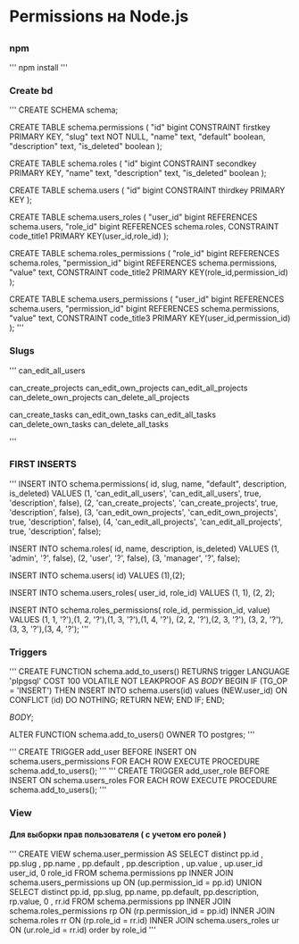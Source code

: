 # Permissions на Node.js
## 
### npm

'''
npm install
'''

### Create bd

'''
CREATE SCHEMA schema;

CREATE TABLE schema.permissions (
    "id"            bigint CONSTRAINT firstkey PRIMARY KEY,
    "slug"          text NOT NULL,
    "name"          text,
    "default"       boolean,
    "description"   text,
    "is_deleted"    boolean
);

CREATE TABLE schema.roles (
    "id"            bigint CONSTRAINT secondkey PRIMARY KEY,
    "name"          text,
    "description"   text,
    "is_deleted"    boolean
);

CREATE TABLE schema.users (
    "id"          bigint CONSTRAINT thirdkey PRIMARY KEY
);

CREATE TABLE schema.users_roles (
    "user_id"          bigint REFERENCES schema.users,
    "role_id"          bigint REFERENCES schema.roles,
    CONSTRAINT code_title1 PRIMARY KEY(user_id,role_id)
);

CREATE TABLE schema.roles_permissions (
    "role_id"          bigint REFERENCES schema.roles, 
    "permission_id"    bigint REFERENCES schema.permissions,
    "value"	           text,
    CONSTRAINT code_title2 PRIMARY KEY(role_id,permission_id)
);

CREATE TABLE schema.users_permissions (
    "user_id"           bigint REFERENCES schema.users,
    "permission_id"     bigint REFERENCES schema.permissions,
    "value"	            text,
    CONSTRAINT code_title3 PRIMARY KEY(user_id,permission_id)
);
'''

### Slugs

'''
can_edit_all_users

can_create_projects
can_edit_own_projects
can_edit_all_projects
can_delete_own_projects
can_delete_all_projects

can_create_tasks
can_edit_own_tasks
can_edit_all_tasks
can_delete_own_tasks
can_delete_all_tasks

'''

### FIRST INSERTS

'''
INSERT INTO schema.permissions(
	id, slug, name, "default", description, is_deleted)
	VALUES (1, 'can_edit_all_users', 'can_edit_all_users', true, 'description', false),
	(2, 'can_create_projects', 'can_create_projects', true, 'description', false),
	(3, 'can_edit_own_projects', 'can_edit_own_projects', true, 'description', false),
	(4, 'can_edit_all_projects', 'can_edit_all_projects', true, 'description', false);


INSERT INTO schema.roles(
	id, name, description, is_deleted)
	VALUES (1, 'admin', '?', false),
	(2, 'user', '?', false),
	(3, 'manager', '?', false);

INSERT INTO schema.users(
	id)
	VALUES (1),(2);

INSERT INTO schema.users_roles(
	user_id, role_id)
	VALUES (1, 1), (2, 2);

INSERT INTO schema.roles_permissions(
	role_id, permission_id, value)
	VALUES (1, 1, '?'),(1, 2, '?'),(1, 3, '?'),(1, 4, '?'),
	(2, 2, '?'),(2, 3, '?'),
	(3, 2, '?'),(3, 3, '?'),(3, 4, '?');
'''


### Triggers 

'''
CREATE FUNCTION schema.add_to_users()
    RETURNS trigger
    LANGUAGE 'plpgsql'
    COST 100
    VOLATILE NOT LEAKPROOF 
AS $BODY$
BEGIN
    IF  (TG_OP = 'INSERT') THEN
        INSERT INTO schema.users(id) values (NEW.user_id)
		ON CONFLICT (id) DO NOTHING;
        RETURN NEW;
	END IF;
END;

$BODY$;

ALTER FUNCTION schema.add_to_users()
    OWNER TO postgres;
'''

'''
CREATE TRIGGER add_user
BEFORE INSERT ON schema.users_permissions
    FOR EACH ROW EXECUTE PROCEDURE schema.add_to_users();
'''
'''
    CREATE TRIGGER add_user_role
BEFORE INSERT ON schema.users_roles
    FOR EACH ROW EXECUTE PROCEDURE schema.add_to_users();
'''

 ### View 

 #### Для выборки прав пользователя ( с учетом его ролей ) 

'''
    CREATE VIEW schema.user_permission
    AS 
SELECT distinct pp.id , pp.slug , pp.name , pp.default , 
pp.description , up.value , up.user_id user_id, 0 role_id
FROM schema.permissions pp 
INNER JOIN schema.users_permissions up 
ON (up.permission_id = pp.id) 
UNION 
SELECT distinct pp.id, pp.slug, pp.name, pp.default, pp.description, rp.value, 0 , rr.id
FROM schema.permissions pp 
INNER JOIN schema.roles_permissions rp 
ON (rp.permission_id = pp.id) 
INNER JOIN schema.roles rr 
ON (rp.role_id = rr.id) 
INNER JOIN schema.users_roles ur 
ON (ur.role_id = rr.id) 
order by role_id
'''						